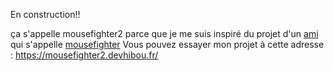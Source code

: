 En construction!!

ça s'appelle mousefighter2 parce que je me suis inspiré du projet d'un [ami](https://github.com/huhulacolle) qui s'appelle [mousefighter](https://github.com/huhulacolle/MouseFighter)
Vous pouvez essayer mon projet à cette adresse : https://mousefighter2.devhibou.fr/

